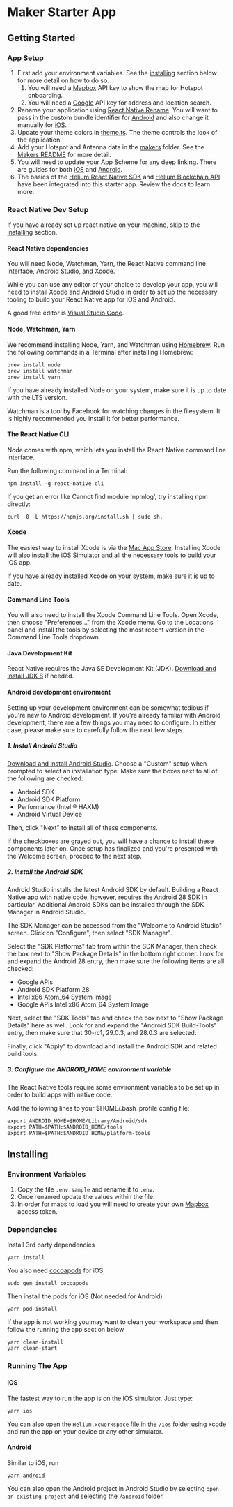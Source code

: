 # Maker Starter App

## Getting Started

### App Setup

1. First add your environment variables. See the [installing](#Installing) section below for more detail on how to do so.
   1. You will need a [Mapbox](https://docs.mapbox.com/help/getting-started/access-tokens/) API key to show the map for Hotspot onboarding.
   2. You will need a [Google](https://developers.google.com/maps/documentation/javascript/get-api-key) API key for address and location search.
2. Rename your application using [React Native Rename](https://github.com/junedomingo/react-native-rename). You will want to pass in the custom bundle identifier for [Android](https://developer.android.com/studio/build/configure-app-module#set_the_application_id) and also change it manually for [iOS](https://developer.apple.com/documentation/appstoreconnectapi/bundle_ids).
3. Update your theme colors in [theme.ts](src/theme/theme.ts). The theme controls the look of the application.
4. Add your Hotspot and Antenna data in the [makers](src/makers) folder. See the [Makers README](src/makers/README.md) for more detail.
5. You will need to update your App Scheme for any deep linking. There are guides for both [iOS](https://developer.apple.com/documentation/xcode/defining-a-custom-url-scheme-for-your-app) and [Android](https://developer.android.com/training/app-links/deep-linking).
6. The basics of the [Helium React Native SDK](https://github.com/helium/react-native-helium) and [Helium Blockchain API](https://docs.helium.com/api/blockchain/introduction/) have been integrated into this starter app. Review the docs to learn more.

### React Native Dev Setup

If you have already set up react native on your machine, skip to the [installing](#Installing) section.

#### React Native dependencies

You will need Node, Watchman, Yarn, the React Native command line interface, Android Studio, and Xcode.

While you can use any editor of your choice to develop your app, you will need to install Xcode and Android Studio in order to set up the necessary tooling to build your React Native app for iOS and Android.

A good free editor is [Visual Studio Code](https://code.visualstudio.com/).

#### Node, Watchman, Yarn

We recommend installing Node, Yarn, and Watchman using [Homebrew](http://brew.sh/). Run the following commands in a Terminal after installing Homebrew:

```
brew install node
brew install watchman
brew install yarn
```

If you have already installed Node on your system, make sure it is up to date with the LTS version.

Watchman is a tool by Facebook for watching changes in the filesystem. It is highly recommended you install it for better performance.

#### The React Native CLI

Node comes with npm, which lets you install the React Native command line interface.

Run the following command in a Terminal:

```
npm install -g react-native-cli
```

If you get an error like Cannot find module 'npmlog', try installing npm directly:

```
curl -0 -L https://npmjs.org/install.sh | sudo sh.
```

#### Xcode

The easiest way to install Xcode is via the [Mac App Store](https://itunes.apple.com/us/app/xcode/id497799835?mt=12). Installing Xcode will also install the iOS Simulator and all the necessary tools to build your iOS app.

If you have already installed Xcode on your system, make sure it is up to date.

#### Command Line Tools

You will also need to install the Xcode Command Line Tools. Open Xcode, then choose "Preferences..." from the Xcode menu. Go to the Locations panel and install the tools by selecting the most recent version in the Command Line Tools dropdown.

#### Java Development Kit

React Native requires the Java SE Development Kit (JDK). [Download and install JDK 8](http://www.oracle.com/technetwork/java/javase/downloads/jdk8-downloads-2133151.html) if needed.

#### Android development environment

Setting up your development environment can be somewhat tedious if you're new to Android development. If you're already familiar with Android development, there are a few things you may need to configure. In either case, please make sure to carefully follow the next few steps.

##### 1. Install Android Studio

[Download and install Android Studio](https://developer.android.com/studio/index.html). Choose a "Custom" setup when prompted to select an installation type. Make sure the boxes next to all of the following are checked:

- Android SDK
- Android SDK Platform
- Performance (Intel ® HAXM)
- Android Virtual Device

Then, click "Next" to install all of these components.

If the checkboxes are grayed out, you will have a chance to install these components later on.
Once setup has finalized and you're presented with the Welcome screen, proceed to the next step.

##### 2. Install the Android SDK

Android Studio installs the latest Android SDK by default. Building a React Native app with native code, however, requires the Android 28 SDK in particular. Additional Android SDKs can be installed through the SDK Manager in Android Studio.

The SDK Manager can be accessed from the "Welcome to Android Studio" screen. Click on "Configure", then select "SDK Manager".

Select the "SDK Platforms" tab from within the SDK Manager, then check the box next to "Show Package Details" in the bottom right corner. Look for and expand the Android 28 entry, then make sure the following items are all checked:

- Google APIs
- Android SDK Platform 28
- Intel x86 Atom_64 System Image
- Google APIs Intel x86 Atom_64 System Image

Next, select the "SDK Tools" tab and check the box next to "Show Package Details" here as well. Look for and expand the "Android SDK Build-Tools" entry, then make sure that 30-rc1, 29.0.3, and 28.0.3 are selected.

Finally, click "Apply" to download and install the Android SDK and related build tools.

##### 3. Configure the ANDROID_HOME environment variable

The React Native tools require some environment variables to be set up in order to build apps with native code.

Add the following lines to your \$HOME/.bash_profile config file:

```
export ANDROID_HOME=$HOME/Library/Android/sdk
export PATH=$PATH:$ANDROID_HOME/tools
export PATH=$PATH:$ANDROID_HOME/platform-tools
```

## Installing

### Environment Variables

1. Copy the file `.env.sample` and rename it to `.env`.
2. Once renamed update the values within the file.
3. In order for maps to load you will need to create your own [Mapbox](https://account.mapbox.com) access token.

### Dependencies

Install 3rd party dependencies

```
yarn install
```

You also need [cocoapods](https://cocoapods.org/) for iOS

```
sudo gem install cocoapods
```

Then install the pods for iOS (Not needed for Android)

```
yarn pod-install
```

If the app is not working you may want to clean your workspace and then follow the running the app section below

```
yarn clean-install
yarn clean-start
```

### Running The App

#### iOS

The fastest way to run the app is on the iOS simulator. Just type:

```
yarn ios
```

You can also open the `Helium.xcworkspace` file in the `/ios` folder using xcode and run the app on your device or any other simulator.

#### Android

Similar to iOS, run

```
yarn android
```

You can also open the Android project in Android Studio by selecting `open an existing project` and selecting the `/android` folder.

